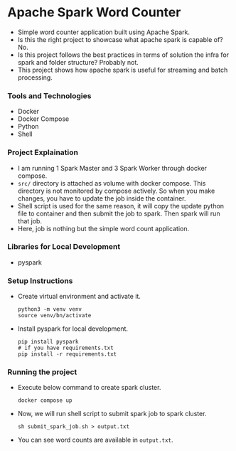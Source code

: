 # Apache Spark Word Counter
- Simple word counter application built using Apache Spark.
- Is this the right project to showcase what apache spark is capable of? No.
- Is this project follows the best practices in terms of solution the infra for spark and folder structure? Probably not. 
- This project shows how apache spark is useful for streaming and batch processing.


### Tools and Technologies
- Docker
- Docker Compose
- Python
- Shell

### Project Explaination
- I am running 1 Spark Master and 3 Spark Worker through docker compose.
- `src/` directory is attached as volume with docker compose. This directory is not monitored by compose actively. So when you make changes, you have to update the job inside the container.
- Shell script is used for the same reason, it will copy the update python file to container and then submit the job to spark. Then spark will run that job.
- Here, job is nothing but the simple word count application.

### Libraries for Local Development
- pyspark

### Setup Instructions
- Create virtual environment and activate it.
    ```
    python3 -m venv venv
    source venv/bn/activate
    ```
- Install pyspark for local development.
    ```
    pip install pyspark
    # if you have requirements.txt
    pip install -r requirements.txt
    ```

### Running the project
- Execute below command to create spark cluster.
    ```
    docker compose up
    ```
- Now, we will run shell script to submit spark job to spark cluster.
    ```
    sh submit_spark_job.sh > output.txt
    ```
- You can see word counts are available in `output.txt`.